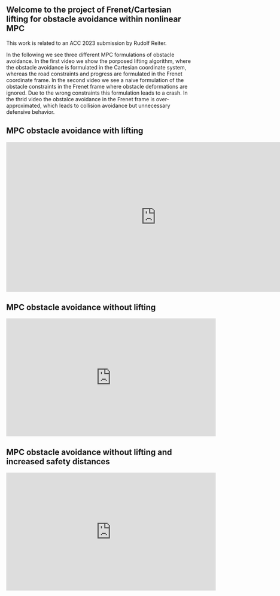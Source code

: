 ## Welcome to the project of Frenet/Cartesian lifting for obstacle avoidance within nonlinear MPC

This work is related to an ACC 2023 submission by Rudolf Reiter.

In the following we see three different MPC formulations of obstacle avoidance. In the first video we show the porposed lifting algorithm, where the obstacle avoidance is formulated in the Cartesian coordinate system, whereas the road constraints and progress are formulated in the Frenet coordinate frame. In the second video we see a naive formulation of the obstacle constraints in the Frenet frame where obstacle deformations are ignored. Due to the wrong constraints this formulation leads to a crash. In the thrid video the obstalce avoidance in the Frenet frame is over-approximated, which leads to collision avoidance but unnecessary defensive behavior.

## MPC obstacle avoidance with lifting
<iframe width="800" height="400" src="https://www.youtube.com/embed/I2FuciVrCw0" title="YouTube video player" frameborder="0" allow="accelerometer; autoplay; clipboard-write; encrypted-media; gyroscope; picture-in-picture" allowfullscreen></iframe>

## MPC obstacle avoidance without lifting
<iframe width="560" height="315" src="https://www.youtube.com/embed/z-pKW0YeRaU" title="YouTube video player" frameborder="0" allow="accelerometer; autoplay; clipboard-write; encrypted-media; gyroscope; picture-in-picture" allowfullscreen></iframe>

## MPC obstacle avoidance without lifting and increased safety distances
<iframe width="560" height="315" src="https://www.youtube.com/embed/9h2oaFButNA" title="YouTube video player" frameborder="0" allow="accelerometer; autoplay; clipboard-write; encrypted-media; gyroscope; picture-in-picture" allowfullscreen></iframe>


